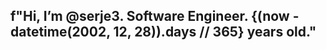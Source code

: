 ## f"Hi, I’m @serje3. Software Engineer. {(now - datetime(2002, 12, 28)).days // 365} years old."


<!---
serje3/serje3 is a ✨ special ✨ repository because its `README.md` (this file) appears on your GitHub profile.
You can click the Preview link to take a look at your changes.
--->
